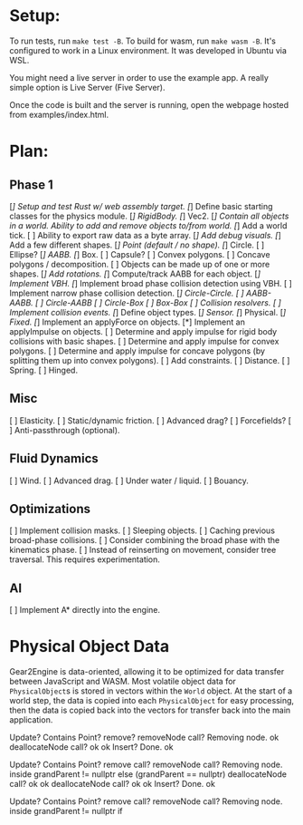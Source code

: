 
# Setup:
To run tests, run `make test -B`. To build for wasm, run `make wasm -B`. It's configured to work in a Linux environment. It was developed in Ubuntu via WSL.

You might need a live server in order to use the example app. A really simple option is Live Server (Five Server). 

Once the code is built and the server is running, open the webpage hosted from examples/index.html.

# Plan:

## Phase 1
[*] Setup and test Rust w/ web assembly target.
[*] Define basic starting classes for the physics module.
	[*] RigidBody.
	[*] Vec2.
[*] Contain all objects in a world. Ability to add and remove objects to/from world.
[*] Add a world tick.
[ ] Ability to export raw data as a byte array.
[*] Add debug visuals.
[*] Add a few different shapes.
	[*] Point (default / no shape).
	[*] Circle.
	[ ] Ellipse?
	[*] AABB.
	[*] Box.
	[ ] Capsule?
	[ ] Convex polygons.
	[ ] Concave polygons / decomposition.
[ ] Objects can be made up of one or more shapes.
[*] Add rotations.
[*] Compute/track AABB for each object.
[*] Implement VBH.
[*] Implement broad phase collision detection using VBH.
[ ] Implement narrow phase collision detection.
	[*] Circle-Circle.
	[ ] AABB-AABB.
	[ ] Circle-AABB
	[ ] Circle-Box
	[ ] Box-Box
[ ] Collision resolvers.
[ ] Implement collision events.
[*] Define object types.
	[*] Sensor.
	[*] Physical.
	[*] Fixed.
[*] Implement an applyForce on objects.
[*] Implement an applyImpulse on objects.
[ ] Determine and apply impulse for rigid body collisions with basic shapes.
[ ] Determine and apply impulse for convex polygons.
[ ] Determine and apply impulse for concave polygons (by splitting them up into convex polygons).
[ ] Add constraints.
	[ ] Distance.
	[ ] Spring.
	[ ] Hinged.

## Misc
[ ] Elasticity.
[ ]	Static/dynamic friction.
[ ] Advanced drag?
[ ] Forcefields?
[ ] Anti-passthrough (optional).

## Fluid Dynamics
[ ] Wind.
[ ] Advanced drag.
[ ] Under water / liquid.
	[ ]	 Bouancy.

## Optimizations
[ ] Implement collision masks.
[ ] Sleeping objects.
[ ] Caching previous broad-phase collisions.
[ ] Consider combining the broad phase with the kinematics phase.
[ ] Instead of reinserting on movement, consider tree traversal. This requires experimentation.

## AI
[ ] Implement A* directly into the engine.


# Physical Object Data

Gear2Engine is data-oriented, allowing it to be optimized for data transfer between JavaScript and WASM. Most volatile object data for `PhysicalObject`s is stored in vectors within the `World` object. At the start of a world step, the data is copied into each `PhysicalObject` for easy processing, then the data is copied back into the vectors for transfer back into the main application. 




Update?
	Contains Point?
	remove?
		removeNode call?
			Removing node.
		ok
		deallocateNode call?
		ok
	ok
	Insert?
	Done.
ok

Update?
	Contains Point?
	remove call?
		removeNode call?
			Removing node.
			inside grandParent != nullptr else (grandParent == nullptr)
			deallocateNode call?
			ok
		ok
		deallocateNode call?
		ok
	ok
	Insert?
	Done.
ok

Update?
	Contains Point?
	remove call?
		removeNode call?
			Removing node.
			inside grandParent != nullptr if
